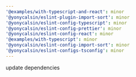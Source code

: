 ```yaml
---
'@examples/with-typescript-and-react': minor
'@yonycalsin/eslint-plugin-import-sort': minor
'@yonycalsin/eslint-config-typescript': minor
'@yonycalsin/eslint-config-prettier': minor
'@yonycalsin/eslint-config-react': minor
'@examples/with-typescript': minor
'@yonycalsin/eslint-config-import-sort': minor
'@yonycalsin/eslint-configs-tsconfig': minor
---
```


update dependencies
